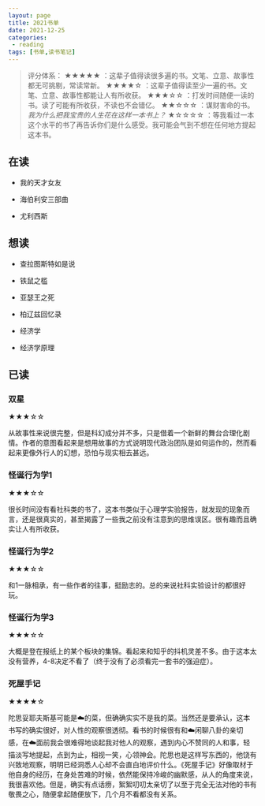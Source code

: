 ```yaml
---
layout: page
title: 2021书单
date: 2021-12-25
categories:
 - reading
tags: [书单,读书笔记]
---
```


> 评分体系：
> ★★★★★ ：这辈子值得读很多遍的书。文笔、立意、故事性都无可挑剔，常读常新。
> ★★★★☆ ：这辈子值得读至少一遍的书。文笔、立意、故事性都能让人有所收获。
> ★★★☆☆ ：打发时间随便一读的书。读了可能有所收获，不读也不会错亿。
> ★★☆☆☆ ：谋财害命的书。*我为什么把我宝贵的人生花在这样一本书上？*
> ★☆☆☆☆ ：等我看过一本这个水平的书了再告诉你们是什么感受。我可能会气到不想在任何地方提起这本书。

## 在读

- 我的天才女友

- 海伯利安三部曲

- 尤利西斯

## 想读

- 查拉图斯特如是说

- 铁鼠之槛

- 亚瑟王之死

- 柏辽兹回忆录

- 经济学

- 经济学原理

## 已读

### 双星

★★★☆☆

从故事性来说很完整，但是科幻成分并不多，只是借着一个新鲜的舞台合理化剧情。作者的意图看起来是想用故事的方式说明现代政治团队是如何运作的，然而看起来更像外行人的幻想，恐怕与现实相去甚远。

### 怪诞行为学1

★★★☆☆

很长时间没有看社科类的书了，这本书类似于心理学实验报告，就发现的现象而言，还是很真实的，甚至揭露了一些我之前没有注意到的思维误区。很有趣而且确实让人有所收获。

### 怪诞行为学2

★★★☆☆

和1一脉相承，有一些作者的往事，挺励志的。总的来说社科实验设计的都很好玩。

### 怪诞行为学3

★★★☆☆

大概是登在报纸上的某个板块的集锦。看起来和知乎的抖机灵差不多。由于这本太没有营养，4-8决定不看了（终于没有了必须看完一套书的强迫症）。

### 死屋手记

★★★★☆

陀思妥耶夫斯基可能是☁️的菜，但确确实实不是我的菜。当然还是要承认，这本书写的确实很好，对人性的观察很透彻。看书的时候很有和☁️闲聊八卦的亲切感，在☁️面前我会很难得地谈起我对他人的观察，遇到内心不赞同的人和事，轻描淡写地提起，点到为止，相视一笑，心领神会。陀思也是这样写东西的，他饶有兴致地观察，明明已经洞悉人心却不会直白地评价什么。《死屋手记》好像取材于他自身的经历，在身处苦难的时候，依然能保持冷峻的幽默感，从人的角度来说，我很喜欢他。但是，确实有点话痨，絮絮叨叨太亲切了以至于完全无法对他的书有敬畏之心，随便拿起随便放下，几个月不看都没有关系。

